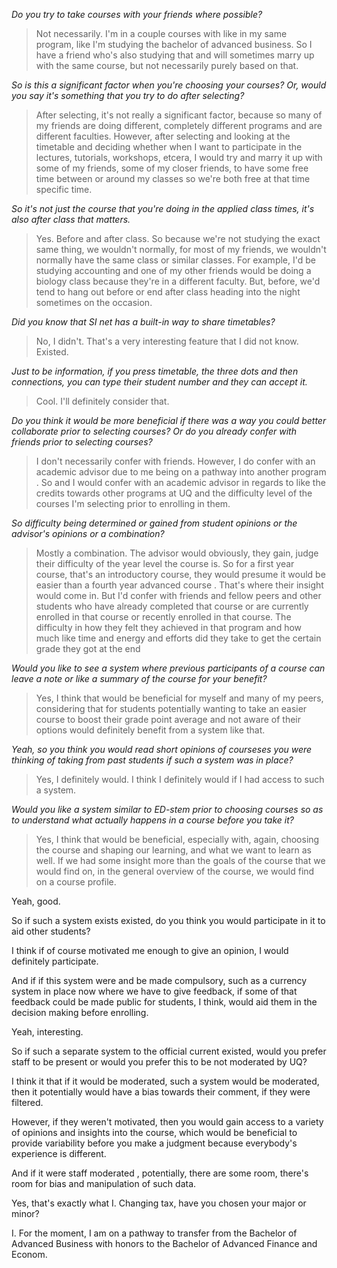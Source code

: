 *Do you try to take courses with your friends where possible?*
> Not necessarily.
I'm in a couple courses with like in my same program, like I'm studying the bachelor of advanced business.
So I have a friend who's also studying that and will sometimes marry up with the same course, but not necessarily purely based on that.

*So is this a significant factor when you're choosing your courses? Or, would you say it's something that you try to do after selecting?*
> After selecting, it's not really a significant factor, because so many of my friends are doing different, completely different programs and are different faculties.
However, after selecting and looking at the timetable and deciding whether when I want to participate in the lectures, tutorials, workshops, etcera, I would try and marry it up with some of my friends, some of my closer friends, to have some free time between or around my classes
so we're both free at that time specific time.

*So it's not just the course that you're doing in the applied class times, it's also after class that matters.*
> Yes.
Before and after class.
So because we're not studying the exact same thing, we wouldn't normally, for most of my friends, we wouldn't normally have the same class or similar classes.
For example, I'd be studying accounting and one of my other friends would be doing a biology class because they're in a different faculty.
But, before, we'd tend to hang out before or end after class heading into the night sometimes on the occasion.

*Did you know that SI net has a built-in way to share timetables?*
> No, I didn't.
That's a very interesting feature that I did not know. Existed.

*Just to be information, if you press timetable, the three dots and then connections, you can type their student number and they can accept it.*
> Cool.
I'll definitely consider that.

*Do you think it would be more beneficial if there was a way you could better collaborate prior to selecting courses?
Or do you already confer with friends prior to selecting courses?*
> I don't necessarily confer with friends.
However, I do confer with an academic advisor due to me being on a pathway into another program .
So and I would confer with an academic advisor in regards to like the credits towards other programs at UQ and the difficulty level of the courses I'm selecting prior to enrolling in them.

*So difficulty being determined or gained from student opinions or the advisor's opinions or a combination?*
> Mostly a combination.
The advisor would obviously, they gain, judge their difficulty of the year level the course is.
So for a first year course, that's an introductory course, they would presume it would be easier than a fourth year advanced course .
That's where their insight would come in.
But I'd confer with friends and fellow peers and other students who have already completed that course or are currently enrolled in that course or recently enrolled in that course.
The difficulty in how they felt they achieved in that program and how much like time and energy and efforts did they take to get the certain grade they got at the end

*Would you like to see a system where previous participants of a course can leave a note or like a summary of the course for your benefit?*
> Yes, I think that would be beneficial for myself and many of my peers, considering that for students potentially wanting to take an easier course to boost their grade point average and not aware of their options would definitely benefit from a system like that.

*Yeah, so you think you would read short opinions of courseses you were thinking of taking from past students if such a system was in place?*
> Yes, I definitely would.
I think I definitely would if I had access to such a system.

*Would you like a system similar to ED-stem prior to choosing courses so as to understand what actually happens in a course before you take it?*
> Yes, I think that would be beneficial, especially with, again, choosing the course and shaping our learning, and what we want to learn as well.
If we had some insight more than the goals of the course that we would find on, in the general overview of the course, we would find on a course profile.

Yeah, good.

So if such a system exists existed, do you think you would participate in it to aid other students?

I think if of course motivated me enough to give an opinion, I would definitely participate.

And if if this system were and be made compulsory, such as a currency system in place now where we have to give feedback, if some of that feedback could be made public for students, I think, would aid them in the decision making before enrolling.

Yeah, interesting.

So if such a separate system to the official current existed, would you prefer staff to be present or would you prefer this to be not moderated by UQ?

I think it that if it would be moderated, such a system would be moderated, then it potentially would have a bias towards their comment, if they were filtered.

However, if they weren't motivated, then you would gain access to a variety of opinions and insights into the course, which would be beneficial to provide variability before you make a judgment because everybody's experience is different.

And if it were staff moderated , potentially, there are some room, there's room for bias and manipulation of such data.

Yes, that's exactly what I. Changing tax, have you chosen your major or minor?

I. For the moment, I am on a pathway to transfer from the Bachelor of Advanced Business with honors to the Bachelor of Advanced Finance and Econom.
